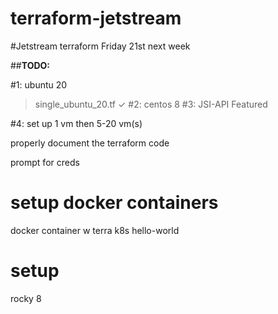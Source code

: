 # terraform-jetstream

#Jetstream terraform Friday 21st next week

##**TODO:**

#1: ubuntu 20
> single_ubuntu_20.tf ✓
#2: centos 8
#3: JSI-API Featured

#4: set up 1 vm then 5-20 vm(s)

properly document the terraform code

prompt for creds

# setup docker containers
docker container w terra
k8s hello-world

# setup
rocky 8
